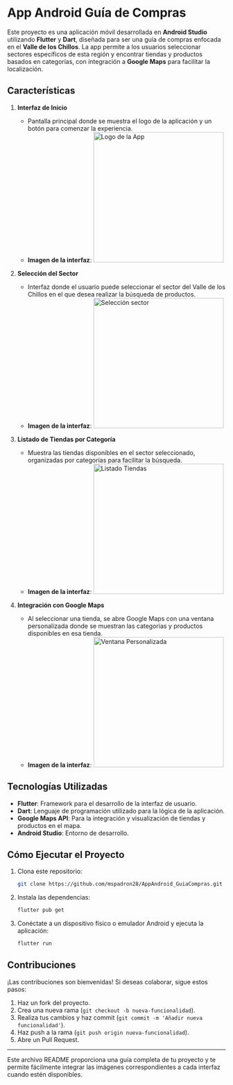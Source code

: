 
# App Android Guía de Compras

Este proyecto es una aplicación móvil desarrollada en **Android Studio** utilizando **Flutter** y **Dart**, diseñada para ser una guía de compras enfocada en el **Valle de los Chillos**. La app permite a los usuarios seleccionar sectores específicos de esta región y encontrar tiendas y productos basados en categorías, con integración a **Google Maps** para facilitar la localización.

## Características

1. **Interfaz de Inicio**
   - Pantalla principal donde se muestra el logo de la aplicación y un botón para comenzar la experiencia.
   - **Imagen de la interfaz**:
     <img src="pages/p1.jpeg" alt="Logo de la App" width="300"/>

2. **Selección del Sector**
   - Interfaz donde el usuario puede seleccionar el sector del Valle de los Chillos en el que desea realizar la búsqueda de productos.
   - **Imagen de la interfaz**:
     <img src="pages/p2.jpeg" alt="Selección sector" width="300"/>

3. **Listado de Tiendas por Categoría**
   - Muestra las tiendas disponibles en el sector seleccionado, organizadas por categorías para facilitar la búsqueda.
   - **Imagen de la interfaz**:
     <img src="pages/p3.jpeg" alt="Listado Tiendas" width="300"/>

4. **Integración con Google Maps**
   - Al seleccionar una tienda, se abre Google Maps con una ventana personalizada donde se muestran las categorías y productos disponibles en esa tienda.
   - **Imagen de la interfaz**:
     <img src="pages/p4.jpeg" alt="Ventana Personalizada" width="300"/>

## Tecnologías Utilizadas

- **Flutter**: Framework para el desarrollo de la interfaz de usuario.
- **Dart**: Lenguaje de programación utilizado para la lógica de la aplicación.
- **Google Maps API**: Para la integración y visualización de tiendas y productos en el mapa.
- **Android Studio**: Entorno de desarrollo.

## Cómo Ejecutar el Proyecto

1. Clona este repositorio:
   ```bash
   git clone https://github.com/mspadron28/AppAndroid_GuiaCompras.git
   ```

2. Instala las dependencias:
   ```bash
   flutter pub get
   ```

3. Conéctate a un dispositivo físico o emulador Android y ejecuta la aplicación:
   ```bash
   flutter run
   ```

## Contribuciones

¡Las contribuciones son bienvenidas! Si deseas colaborar, sigue estos pasos:

1. Haz un fork del proyecto.
2. Crea una nueva rama (`git checkout -b nueva-funcionalidad`).
3. Realiza tus cambios y haz commit (`git commit -m 'Añadir nueva funcionalidad'`).
4. Haz push a la rama (`git push origin nueva-funcionalidad`).
5. Abre un Pull Request.

---

Este archivo README proporciona una guía completa de tu proyecto y te permite fácilmente integrar las imágenes correspondientes a cada interfaz cuando estén disponibles.
